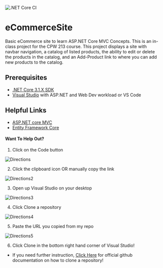 ![.NET Core CI](https://github.com/KramerJProg/eCommerceSite/workflows/.NET%20Core%20CI/badge.svg)

# eCommerceSite
Basic eCommerce site to learn ASP.NET Core MVC Concepts. This is an in-class project for the CPW 213 course. This project displays a site with navbar navigation, a catalog of listed products, the ability to edit or delete the products in the catalog, and an Add-Product link to where you can add new products to the catalog.

## Prerequisites
- [.NET Core 3.1.X SDK](https://dotnet.microsoft.com/download/dotnet-core/3.1)
- [Visual Studio](https://visualstudio.microsoft.com/) with ASP.NET and Web Dev workload or VS Code

## Helpful Links
- [ASP.NET core MVC](https://docs.microsoft.com/en-us/aspnet/core/tutorials/first-mvc-app/start-mvc?view=aspnetcore-5.0&tabs=visual-studio)
- [Entity Framework Core](https://docs.microsoft.com/en-us/ef/core/)

#### Want To Help Out?
1. Click on the Code button

![Directions](https://user-images.githubusercontent.com/72529822/106406534-6272f780-63ee-11eb-99d2-9a2bdee172e1.png)

2. Click the clipboard icon OR manually copy the link

![Directions2](https://user-images.githubusercontent.com/72529822/106406055-f217a680-63ec-11eb-9382-a0450a3feed6.png)

3. Open up Visual Studio on your desktop

![Directions3](https://user-images.githubusercontent.com/72529822/106406669-df9e6c80-63ee-11eb-9a9c-ec378896993e.png)

4. Click Clone a repository

![Directions4](https://user-images.githubusercontent.com/72529822/106406742-1a080980-63ef-11eb-897d-f5d13600c231.png)

5. Paste the URL you copied from my repo

![Directions5](https://user-images.githubusercontent.com/72529822/106406966-baf6c480-63ef-11eb-89f3-5563e6a317dd.png)

6. Click Clone in the bottom right hand corner of Visual Studio!

- If you need further instruction, [Click Here](https://docs.github.com/en/github/creating-cloning-and-archiving-repositories/cloning-a-repository) for official github documentation on how to clone a repository!
